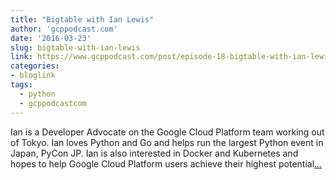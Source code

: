 ```yaml
---
title: "Bigtable with Ian Lewis"
author: 'gcppodcast.com'
date: '2016-03-23'
slug: bigtable-with-ian-lewis
link: https://www.gcppodcast.com/post/episode-18-bigtable-with-ian-lewis/
categories:
- bloglink
tags:
  - python
  - gcppodcastcom
---
```


Ian is a Developer Advocate on the Google Cloud Platform team working out of Tokyo. Ian loves Python and Go and helps run the largest Python event in Japan, PyCon JP. Ian is also interested in Docker and Kubernetes and hopes to help Google Cloud Platform users achieve their highest potential[... <i class="fas fa-external-link-alt"></i>](https://www.gcppodcast.com/post/episode-18-bigtable-with-ian-lewis/)

